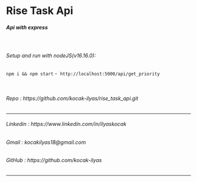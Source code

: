 # Rise Task Api

<h5>Api with express</h5>
<br/>

###### Setup and run with nodeJS(v16.16.0):

`npm i && npm start` -  `http://localhost:5000/api/get_priority`

<br/>

<h6>Repo                : https://github.com/kocak-ilyas/rise_task_api.git</h6>
<hr/>
<h6>Linkedin            : https://www.linkedin.com/in/ilyaskocak</h6>
<h6>Gmail               : kocakilyas18@gmail.com </h6>
<h6>GitHub              : https://github.com/kocak-ilyas</h6>
<hr/>
